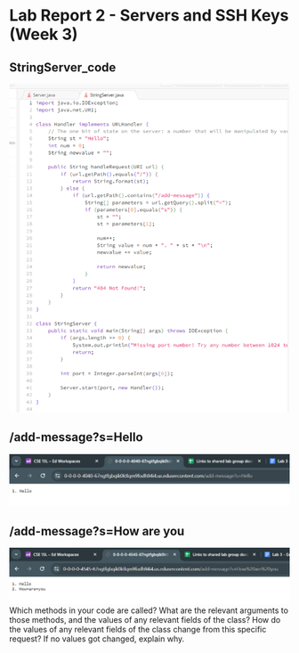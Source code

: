 # Lab Report 2 - Servers and SSH Keys (Week 3)
## StringServer_code<br>
![image](StringServerCode.png)<br>
## /add-message?s=Hello<br>
![image](add_message_one.png)<br>
## /add-message?s=How are you<br>
![image](add_message_two.png)<br>
Which methods in your code are called?
What are the relevant arguments to those methods, and the values of any relevant fields of the class?
How do the values of any relevant fields of the class change from this specific request? If no values got changed, explain why.
